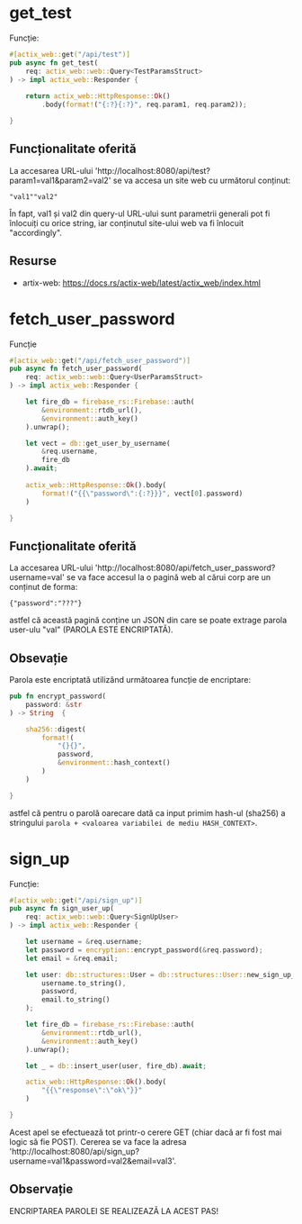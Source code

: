 # get_test

Funcție:

```rs
#[actix_web::get("/api/test")]
pub async fn get_test(
    req: actix_web::web::Query<TestParamsStruct>
) -> impl actix_web::Responder {
    
    return actix_web::HttpResponse::Ok()
        .body(format!("{:?}{:?}", req.param1, req.param2));

}
```

## Funcționalitate oferită

La accesarea URL-ului 'http://localhost:8080/api/test?param1=val1&param2=val2' se va accesa un site web cu următorul conținut:
```
"val1""val2"
```
În fapt, val1 și val2 din query-ul URL-ului sunt parametrii generali pot fi înlocuiți cu orice string, iar conținutul site-ului web va fi înlocuit "accordingly".

## Resurse
 - artix-web: https://docs.rs/actix-web/latest/actix_web/index.html

# fetch_user_password
Funcție
```rs
#[actix_web::get("/api/fetch_user_password")]
pub async fn fetch_user_password(
    req: actix_web::web::Query<UserParamsStruct>
) -> impl actix_web::Responder {

    let fire_db = firebase_rs::Firebase::auth(
        &environment::rtdb_url(),
        &environment::auth_key()
    ).unwrap();

    let vect = db::get_user_by_username(
        &req.username,
        fire_db
    ).await;
    
    actix_web::HttpResponse::Ok().body(
        format!("{{\"password\":{:?}}}", vect[0].password)
    )

}
```
## Funcționalitate oferită

La accesarea URL-ului 'http://localhost:8080/api/fetch_user_password?username=val' se va face accesul la o pagină web al cărui corp are un conținut de forma:

```
{"password":"???"}
```
astfel că această pagină conține un JSON din care se poate extrage parola user-ulu "val" (PAROLA ESTE ENCRIPTATĂ).

## Obsevație

Parola este encriptată utilizând următoarea funcție de encriptare:
```rs
pub fn encrypt_password(
    password: &str
) -> String  {

    sha256::digest(
        format!(
            "{}{}",
            password,
            &environment::hash_context()
        )
    )

}
```
astfel că pentru o parolă oarecare dată ca input primim hash-ul (sha256) a stringului ```parola + <valoarea variabilei de mediu HASH_CONTEXT>```.

# sign_up

Funcție:
```rs
#[actix_web::get("/api/sign_up")]
pub async fn sign_user_up(
    req: actix_web::web::Query<SignUpUser>
) -> impl actix_web::Responder {

    let username = &req.username;
    let password = encryption::encrypt_password(&req.password);
    let email = &req.email;

    let user: db::structures::User = db::structures::User::new_sign_up_user(
        username.to_string(),
        password,
        email.to_string()
    );

    let fire_db = firebase_rs::Firebase::auth(
        &environment::rtdb_url(),
        &environment::auth_key()
    ).unwrap();

    let _ = db::insert_user(user, fire_db).await;

    actix_web::HttpResponse::Ok().body(
        "{{\"response\":\"ok\"}}"
    )

}
```
Acest apel se efectuează tot printr-o cerere GET (chiar dacă ar fi fost mai logic să fie POST). Cererea se va face la adresa 'http://localhost:8080/api/sign_up?username=val1&password=val2&email=val3'.

## Observație 

ENCRIPTAREA PAROLEI SE REALIZEAZĂ LA ACEST PAS!